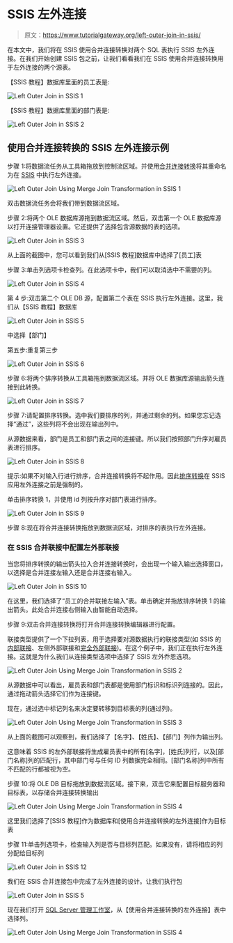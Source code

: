 # SSIS 左外连接

> 原文：<https://www.tutorialgateway.org/left-outer-join-in-ssis/>

在本文中，我们将在 SSIS 使用合并连接转换对两个 SQL 表执行 SSIS 左外连接。在我们开始创建 SSIS 包之前，让我们看看我们在 SSIS 使用合并连接转换用于左外连接的两个源表。

【SSIS 教程】数据库里面的员工表是:

![Left Outer Join in SSIS 1](img/23827562911b12acb34175266cc7cb5b.png)

【SSIS 教程】数据库里面的部门表是:

![Left Outer Join in SSIS 2](img/d1d8beeb513870094d2880429c3f90bd.png)

## 使用合并连接转换的 SSIS 左外连接示例

步骤 1:将数据流任务从工具箱拖放到控制流区域。并使用[合并连接转换](https://www.tutorialgateway.org/merge-join-transformation-in-ssis/)将其重命名为在 [SSIS](https://www.tutorialgateway.org/ssis/) 中执行左外连接。

![Left Outer Join Using Merge Join Transformation in SSIS 1](img/49626255b78fa2fd1acae762a13d2512.png)

双击数据流任务会将我们带到数据流区域。

步骤 2:将两个 OLE 数据库源拖到数据流区域。然后，双击第一个 OLE 数据库源以打开连接管理器设置。它还提供了选择包含源数据的表的选项。

![Left Outer Join in SSIS 3](img/cbda0fb159225c8821f0534fa9e05287.png)

从上面的截图中，您可以看到我们从[SSIS 教程]数据库中选择了[员工]表

步骤 3:单击列选项卡检查列。在此选项卡中，我们可以取消选中不需要的列。

![Left Outer Join in SSIS 4](img/0326c2c15f0dd6c43627a81567cb6643.png)

第 4 步:双击第二个 OLE DB 源，配置第二个表在 SSIS 执行左外连接。这里，我们从【SSIS 教程】数据库

![Left Outer Join in SSIS 5](img/43521ba4eca09cb4d183aafd37053831.png)

中选择【部门】

第五步:重复第三步

![Left Outer Join in SSIS 6](img/0930c977dbfeb4e9a94d349c2b1cb905.png)

步骤 6:将两个排序转换从工具箱拖到数据流区域。并将 OLE 数据库源输出箭头连接到此转换。

![Left Outer Join in SSIS 7](img/b7c1c029b030cf22a12a1a0accda5fd4.png)

步骤 7:请配置排序转换。选中我们要排序的列，并通过剩余的列。如果您忘记选择“通过”，这些列将不会出现在输出列中。

从源数据来看，部门是员工和部门表之间的连接键。所以我们按照部门升序对雇员表进行排序。

![Left Outer Join in SSIS 8](img/f2cf0460577e3b72098373f653a2344a.png)

提示:如果不对输入行进行排序，合并连接转换将不起作用。因此[排序转换](https://www.tutorialgateway.org/sort-transformation-in-ssis/)在 SSIS 应用左外连接之前是强制的。

单击排序转换 1，并使用 id 列按升序对部门表进行排序。

![Left Outer Join in SSIS 9](img/0a0f880ae1a05c1c973ea18ac5b3775a.png)

步骤 8:现在将合并连接转换拖放到数据流区域，对排序的表执行左外连接。

### 在 SSIS 合并联接中配置左外部联接

当您将排序转换的输出箭头拉入合并连接转换时，会出现一个输入输出选择窗口，以选择是合并连接左输入还是合并连接右输入。

![Left Outer Join in SSIS 10](img/60e87f99b55f4fcf3e7d24c021fe8e6f.png)

在这里，我们选择了“员工的合并联接左输入”表。单击确定并拖放排序转换 1 的输出箭头。此处合并连接右侧输入由智能自动选择。

步骤 9:双击合并连接转换将打开合并连接转换编辑器进行配置。

联接类型提供了一个下拉列表，用于选择要对源数据执行的联接类型(如 SSIS 的[内部联接](https://www.tutorialgateway.org/merge-join-transformation-in-ssis/)、左侧外部联接和[完全外部联接](https://www.tutorialgateway.org/full-outer-join-in-ssis/))。在这个例子中，我们正在执行左外连接。这就是为什么我们从连接类型选项中选择了 SSIS 左外乔恩选项。

![Left Outer Join Using Merge Join Transformation in SSIS 2](img/c33d3fbc00bfe25eee9214488bbd86c4.png)

从源数据中可以看出，雇员表和部门表都是使用部门标识和标识列连接的。因此，通过拖动箭头选择它们作为连接键。

现在，通过选中标记列名来决定要转移到目标表的列(通过列)。

![Left Outer Join Using Merge Join Transformation in SSIS 3](img/ea21bf34138907afc55a6dbbf03f917c.png)

从上面的截图可以观察到，我们选择了【名字】、【姓氏】、【部门】列作为输出列。

这意味着 SSIS 的左外部联接将生成雇员表中的所有[名字]，[姓氏]列行，以及[部门名称]列的匹配行，其中部门号与任何 ID 列数据完全相同。[部门名称]列中所有不匹配的行都被视为空。

步骤 10:将 OLE DB 目标拖放到数据流区域。接下来，双击它来配置目标服务器和目标表，以存储合并连接转换输出

![Left Outer Join Using Merge Join Transformation in SSIS 4](img/aafad6e34c23f982e3fa27de0c15c198.png)

这里我们选择了[SSIS 教程]作为数据库和[使用合并连接转换的左外连接]作为目标表

步骤 11:单击列选项卡，检查输入列是否与目标列匹配。如果没有，请将相应的列分配给目标列

![Left Outer Join in SSIS 12](img/08cd6406db5a6a732507547aa8d28c45.png)

我们在 SSIS 合并连接包中完成了左外连接的设计。让我们执行包

![Left Outer Join in SSIS 5](img/86f893535793dc843e7ed88d0fbadc18.png)

现在我们打开 [SQL Server 管理工作室](https://www.tutorialgateway.org/sql/)，从【使用合并连接转换的左外连接】表中选择列。

![Left Outer Join Using Merge Join Transformation in SSIS 4](img/9228a923d12a2ac5f22af9e0627bb22a.png)